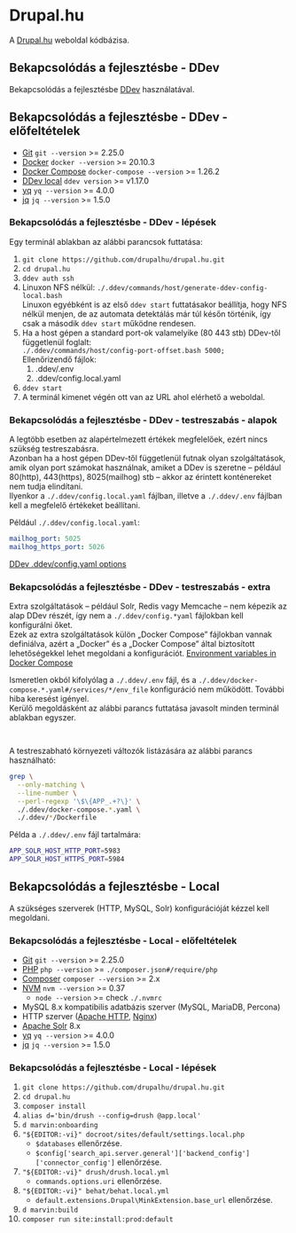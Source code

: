 
# Drupal.hu

A [Drupal.hu](https://drupal.hu) weboldal kódbázisa.


## Bekapcsolódás a fejlesztésbe - DDev

Bekapcsolódás a fejlesztésbe [DDev](https://ddev.readthedocs.io/en/stable/) használatával.


## Bekapcsolódás a fejlesztésbe - DDev - előfeltételek

* [Git](https://git-scm.com/) `git --version` >= 2.25.0
* [Docker](https://www.docker.com/) `docker --version` >= 20.10.3
* [Docker Compose](https://docs.docker.com/compose/) `docker-compose --version` >= 1.26.2
* [DDev local](https://www.ddev.com/ddev-local/) `ddev version` >= v1.17.0
* [yq](https://github.com/mikefarah/yq) `yq --version` >= 4.0.0
* [jq](https://stedolan.github.io/jq/) `jq --version` >= 1.5.0


### Bekapcsolódás a fejlesztésbe - DDev - lépések

Egy terminál ablakban az alábbi parancsok futtatása:
1. `git clone https://github.com/drupalhu/drupal.hu.git`
2. `cd drupal.hu`
3. `ddev auth ssh`
4. Linuxon NFS nélkül: `./.ddev/commands/host/generate-ddev-config-local.bash` \
   Linuxon egyébként is az első `ddev start` futtatásakor beállítja,
   hogy NFS nélkül menjen, de az automata detektálás már túl későn
   történik, így csak a második `ddev start` működne rendesen.
5. Ha a host gépen a standard port-ok valamelyike (80 443 stb) DDev-től függetlenül foglalt: \
   `./.ddev/commands/host/config-port-offset.bash 5000;` \
   Ellenőrizendő fájlok:
   1. .ddev/.env
   2. .ddev/config.local.yaml
6. `ddev start`
7. A terminál kimenet végén ott van az URL ahol elérhető a weboldal.


### Bekapcsolódás a fejlesztésbe - DDev - testreszabás - alapok

A legtöbb esetben az alapértelmezett értékek megfelelőek, ezért nincs
szükség testreszabásra. \
Azonban ha a host gépen DDev-től függetlenül futnak olyan szolgáltatások,
amik olyan port számokat használnak, amiket a DDev is szeretne – például
80(http), 443(https), 8025(mailhog) stb – akkor az érintett konténereket
nem tudja elindítani. \
Ilyenkor a `./.ddev/config.local.yaml` fájlban, illetve a `./.ddev/.env`
fájlban kell a megfelelő értékeket beállítani.

Például `./.ddev/config.local.yaml`:
```yaml
mailhog_port: 5025
mailhog_https_port: 5026
```

[DDev .ddev/config.yaml options](https://ddev.readthedocs.io/en/stable/users/extend/config_yaml/)


### Bekapcsolódás a fejlesztésbe - DDev - testreszabás - extra

Extra szolgáltatások – például Solr, Redis vagy Memcache – nem képezik
az alap DDev részét, így nem a `./.ddev/config.*yaml` fájlokban kell
konfigurálni őket. \
Ezek az extra szolgáltatások külön „Docker Compose” fájlokban vannak
definiálva, azért a „Docker” és a „Docker Compose” által biztosított
lehetőségekkel lehet megoldani a konfigurációt.
[Environment variables in Docker Compose](https://docs.docker.com/compose/environment-variables/)

Ismeretlen okból kifolyólag a `./.ddev/.env` fájl, és a
`./.ddev/docker-compose.*.yaml#/services/*/env_file` konfiguráció nem
működött. További hiba keresést igényel. \
Kerülő megoldásként az alábbi parancs futtatása javasolt minden terminál
ablakban egyszer.
```bash
  
```

A testreszabható környezeti változók listázására az alábbi parancs használható:
```bash
grep \
  --only-matching \
  --line-number \
  --perl-regexp '\$\{APP_.+?\}' \
  ./.ddev/docker-compose.*.yaml \
  ./.ddev/*/Dockerfile
```

Példa a `./.ddev/.env` fájl tartalmára:
```bash
APP_SOLR_HOST_HTTP_PORT=5983
APP_SOLR_HOST_HTTPS_PORT=5984
```


## Bekapcsolódás a fejlesztésbe - Local

A szükséges szerverek (HTTP, MySQL, Solr) konfigurációját kézzel kell
megoldani.


### Bekapcsolódás a fejlesztésbe - Local - előfeltételek

* [Git](https://git-scm.com/) `git --version` >= 2.25.0
* [PHP](https://www.php.net/) `php --version` >= `./composer.json#/require/php`
* [Composer](https://getcomposer.org/) `composer --version` >= 2.x
* [NVM](https://github.com/nvm-sh/nvm) `nvm --version` >= 0.37
  * `node --version` >= check `./.nvmrc`
* MySQL 8.x kompatibilis adatbázis szerver (MySQL, MariaDB, Percona)
* HTTP szerver ([Apache HTTP](https://httpd.apache.org/), [Nginx](http://nginx.org/))
* [Apache Solr](https://solr.apache.org/) 8.x
* [yq](https://github.com/mikefarah/yq) `yq --version` >= 4.0.0
* [jq](https://stedolan.github.io/jq/) `jq --version` >= 1.5.0


### Bekapcsolódás a fejlesztésbe - Local - lépések

1. `git clone https://github.com/drupalhu/drupal.hu.git`
2. `cd drupal.hu`
3. `composer install`
4. `alias d='bin/drush --config=drush @app.local'`
5. `d marvin:onboarding`
6. `"${EDITOR:-vi}" docroot/sites/default/settings.local.php`
   * `$databases` ellenőrzése.
   * `$config['search_api.server.general']['backend_config']['connector_config']` ellenőrzése.
7. `"${EDITOR:-vi}" drush/drush.local.yml`
   * `commands.options.uri` ellenőrzése.
8. `"${EDITOR:-vi}" behat/behat.local.yml`
   * `default.extensions.Drupal\MinkExtension.base_url` ellenőrzése.
9. `d marvin:build`
10. `composer run site:install:prod:default`
